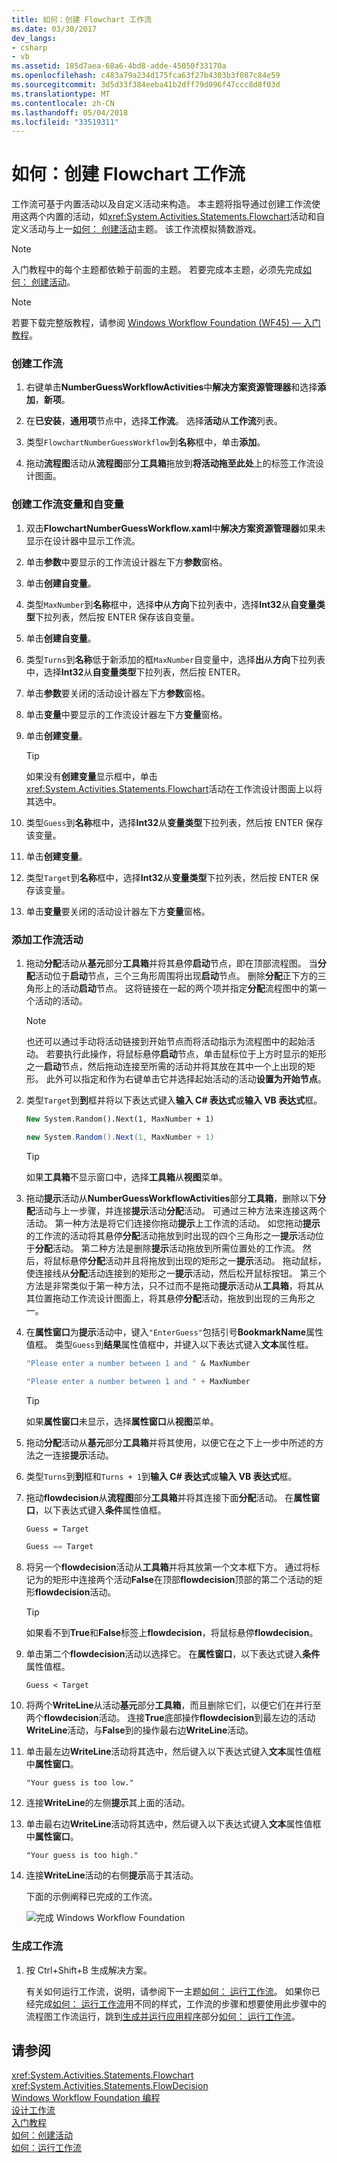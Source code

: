 ```yaml
---
title: 如何：创建 Flowchart 工作流
ms.date: 03/30/2017
dev_langs:
- csharp
- vb
ms.assetid: 185d7aea-68a6-4bd8-adde-45050f33170a
ms.openlocfilehash: c483a79a234d175fca63f27b4303b3f087c84e59
ms.sourcegitcommit: 3d5d33f384eeba41b2dff79d096f47ccc8d8f03d
ms.translationtype: MT
ms.contentlocale: zh-CN
ms.lasthandoff: 05/04/2018
ms.locfileid: "33519311"
---
```

# <a name="how-to-create-a-flowchart-workflow"></a>如何：创建 Flowchart 工作流
工作流可基于内置活动以及自定义活动来构造。 本主题将指导通过创建工作流使用这两个内置的活动，如<xref:System.Activities.Statements.Flowchart>活动和自定义活动与上一[如何： 创建活动](../../../docs/framework/windows-workflow-foundation/how-to-create-an-activity.md)主题。 该工作流模拟猜数游戏。  
  
> [!NOTE]
>  入门教程中的每个主题都依赖于前面的主题。 若要完成本主题，必须先完成[如何： 创建活动](../../../docs/framework/windows-workflow-foundation/how-to-create-an-activity.md)。  
  
> [!NOTE]
>  若要下载完整版教程，请参阅 [Windows Workflow Foundation (WF45) — 入门教程](http://go.microsoft.com/fwlink/?LinkID=248976)。  
  
### <a name="to-create-the-workflow"></a>创建工作流  
  
1.  右键单击**NumberGuessWorkflowActivities**中**解决方案资源管理器**和选择**添加**，**新项**。  
  
2.  在**已安装**，**通用项**节点中，选择**工作流**。 选择**活动**从**工作流**列表。  
  
3.  类型`FlowchartNumberGuessWorkflow`到**名称**框中，单击**添加**。  
  
4.  拖动**流程图**活动从**流程图**部分**工具箱**拖放到**将活动拖至此处**上的标签工作流设计图面。  
  
### <a name="to-create-the-workflow-variables-and-arguments"></a>创建工作流变量和自变量  
  
1.  双击**FlowchartNumberGuessWorkflow.xaml**中**解决方案资源管理器**如果未显示在设计器中显示工作流。  
  
2.  单击**参数**中要显示的工作流设计器左下方**参数**窗格。  
  
3.  单击**创建自变量**。  
  
4.  类型`MaxNumber`到**名称**框中，选择**中**从**方向**下拉列表中，选择**Int32**从**自变量类型**下拉列表，然后按 ENTER 保存该自变量。  
  
5.  单击**创建自变量**。  
  
6.  类型`Turns`到**名称**低于新添加的框`MaxNumber`自变量中，选择**出**从**方向**下拉列表中，选择**Int32**从**自变量类型**下拉列表，然后按 ENTER。  
  
7.  单击**参数**要关闭的活动设计器左下方**参数**窗格。  
  
8.  单击**变量**中要显示的工作流设计器左下方**变量**窗格。  
  
9. 单击**创建变量**。  
  
    > [!TIP]
    >  如果没有**创建变量**显示框中，单击<xref:System.Activities.Statements.Flowchart>活动在工作流设计图面上以将其选中。  
  
10. 类型`Guess`到**名称**框中，选择**Int32**从**变量类型**下拉列表，然后按 ENTER 保存该变量。  
  
11. 单击**创建变量**。  
  
12. 类型`Target`到**名称**框中，选择**Int32**从**变量类型**下拉列表，然后按 ENTER 保存该变量。  
  
13. 单击**变量**要关闭的活动设计器左下方**变量**窗格。  
  
### <a name="to-add-the-workflow-activities"></a>添加工作流活动  
  
1.  拖动**分配**活动从**基元**部分**工具箱**并将其悬停**启动**节点，即在顶部流程图。 当**分配**活动位于**启动**节点，三个三角形周围将出现**启动**节点。 删除**分配**正下方的三角形上的活动**启动**节点。 这将链接在一起的两个项并指定**分配**流程图中的第一个活动的活动。  
  
    > [!NOTE]
    >  也还可以通过手动将活动链接到开始节点而将活动指示为流程图中的起始活动。 若要执行此操作，将鼠标悬停**启动**节点，单击鼠标位于上方时显示的矩形之一**启动**节点，然后拖动连接至所需的活动并将其放在其中一个上出现的矩形。 此外可以指定和作为右键单击它并选择起始活动的活动**设置为开始节点**。  
  
2.  类型`Target`到**到**框并将以下表达式键入**输入 C# 表达式**或**输入 VB 表达式**框。  
  
    ```vb  
    New System.Random().Next(1, MaxNumber + 1)  
    ```  
  
    ```csharp  
    new System.Random().Next(1, MaxNumber + 1)  
    ```  
  
    > [!TIP]
    >  如果**工具箱**不显示窗口中，选择**工具箱**从**视图**菜单。  
  
3.  拖动**提示**活动从**NumberGuessWorkflowActivities**部分**工具箱**，删除以下**分配**活动与上一步骤，并连接**提示**活动**分配**活动。 可通过三种方法来连接这两个活动。 第一种方法是将它们连接你拖动**提示**上工作流的活动。 如您拖动**提示**的工作流的活动将其悬停**分配**活动拖放到时出现的四个三角形之一**提示**活动位于**分配**活动。 第二种方法是删除**提示**活动拖放到所需位置处的工作流。 然后，将鼠标悬停**分配**活动并且将拖放到出现的矩形之一**提示**活动。 拖动鼠标，使连接线从**分配**活动连接到的矩形之一**提示**活动，然后松开鼠标按钮。 第三个方法是非常类似于第一种方法，只不过而不是拖动**提示**活动从**工具箱**，将其从其位置拖动工作流设计图面上，将其悬停**分配**活动，拖放到出现的三角形之一。  
  
4.  在**属性窗口**为**提示**活动中，键入`"EnterGuess"`包括引号**BookmarkName**属性值框。 类型`Guess`到**结果**属性值框中，并键入以下表达式键入**文本**属性框。  
  
    ```vb  
    "Please enter a number between 1 and " & MaxNumber  
    ```  
  
    ```csharp  
    "Please enter a number between 1 and " + MaxNumber  
    ```  
  
    > [!TIP]
    >  如果**属性窗口**未显示，选择**属性窗口**从**视图**菜单。  
  
5.  拖动**分配**活动从**基元**部分**工具箱**并将其使用，以便它在之下上一步中所述的方法之一连接**提示**活动。  
  
6.  类型`Turns`到**到**框和`Turns + 1`到**输入 C# 表达式**或**输入 VB 表达式**框。  
  
7.  拖动**flowdecision**从**流程图**部分**工具箱**并将其连接下面**分配**活动。 在**属性窗口**，以下表达式键入**条件**属性值框。  
  
    ```vb  
    Guess = Target  
    ```  
  
    ```csharp  
    Guess == Target  
    ```  
  
8.  将另一个**flowdecision**活动从**工具箱**并将其放第一个文本框下方。 通过将标记为的矩形中连接两个活动**False**在顶部**flowdecision**顶部的第二个活动的矩形**flowdecision**活动。  
  
    > [!TIP]
    >  如果看不到**True**和**False**标签上**flowdecision**，将鼠标悬停**flowdecision**。  
  
9. 单击第二个**flowdecision**活动以选择它。 在**属性窗口**，以下表达式键入**条件**属性值框。  
  
    ```
    Guess < Target  
    ```  
  
10. 将两个**WriteLine**从活动**基元**部分**工具箱**，而且删除它们，以便它们在并行至两个**flowdecision**活动。 连接**True**底部操作**flowdecision**到最左边的活动**WriteLine**活动，与**False**到的操作最右边**WriteLine**活动。  
  
11. 单击最左边**WriteLine**活动将其选中，然后键入以下表达式键入**文本**属性值框中**属性窗口**。  
  
    ```
    "Your guess is too low."  
    ```  
  
12. 连接**WriteLine**的左侧**提示**其上面的活动。  
  
13. 单击最右边**WriteLine**活动将其选中，然后键入以下表达式键入**文本**属性值框中**属性窗口**。  
  
    ```
    "Your guess is too high."  
    ```  
  
14. 连接**WriteLine**活动的右侧**提示**高于其活动。  
  
     下面的示例阐释已完成的工作流。  
  
     ![完成 Windows Workflow Foundation](../../../docs/framework/windows-workflow-foundation/media/gettingstartedtutorialcompletedflowchart.PNG "GettingStartedTutorialCompletedFlowchart")  
  
### <a name="to-build-the-workflow"></a>生成工作流  
  
1.  按 Ctrl+Shift+B 生成解决方案。  
  
     有关如何运行工作流，说明，请参阅下一主题[如何： 运行工作流](../../../docs/framework/windows-workflow-foundation/how-to-run-a-workflow.md)。 如果你已经完成[如何： 运行工作流](../../../docs/framework/windows-workflow-foundation/how-to-run-a-workflow.md)用不同的样式，工作流的步骤和想要使用此步骤中的流程图工作流运行，跳到[生成并运行应用程序](../../../docs/framework/windows-workflow-foundation/how-to-run-a-workflow.md#BKMK_ToRunTheApplication)部分[如何： 运行工作流](../../../docs/framework/windows-workflow-foundation/how-to-run-a-workflow.md)。  
  
## <a name="see-also"></a>请参阅  
 <xref:System.Activities.Statements.Flowchart>  
 <xref:System.Activities.Statements.FlowDecision>  
 [Windows Workflow Foundation 编程](../../../docs/framework/windows-workflow-foundation/programming.md)  
 [设计工作流](../../../docs/framework/windows-workflow-foundation/designing-workflows.md)  
 [入门教程](../../../docs/framework/windows-workflow-foundation/getting-started-tutorial.md)  
 [如何：创建活动](../../../docs/framework/windows-workflow-foundation/how-to-create-an-activity.md)  
 [如何：运行工作流](../../../docs/framework/windows-workflow-foundation/how-to-run-a-workflow.md)
